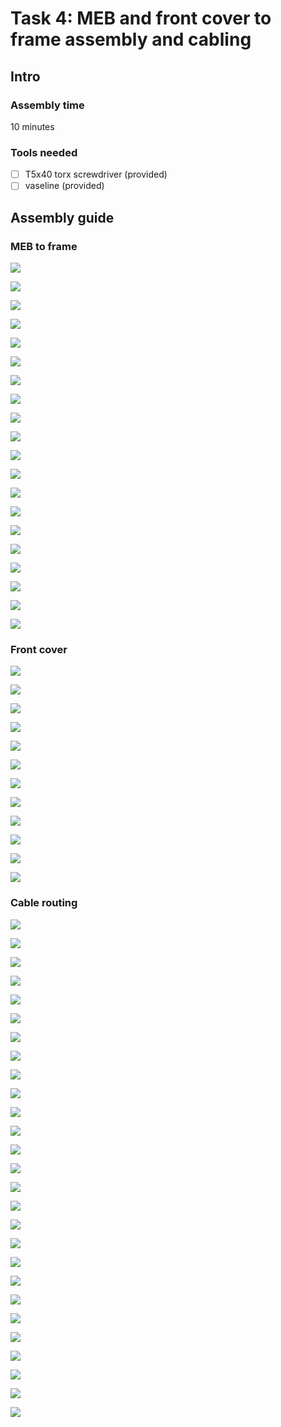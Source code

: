 # Task 4: MEB and front cover to frame assembly and cabling

## Intro

### Assembly time

10 minutes

### Tools needed

* [ ] T5x40 torx screwdriver \(provided\)
* [ ] vaseline \(provided\)

## Assembly guide

### MEB to frame

![](../.gitbook/assets/p1020376.jpg)

![](../.gitbook/assets/p1020380.jpg)

![](../.gitbook/assets/p1020381.jpg)

![](../.gitbook/assets/p1020383.jpg)

![](../.gitbook/assets/p1020384.jpg)

![](../.gitbook/assets/p1020385.jpg)

![](../.gitbook/assets/p1020386.jpg)

![](../.gitbook/assets/p1020387.jpg)

![](../.gitbook/assets/p1020388.jpg)

![](../.gitbook/assets/p1020392.jpg)

![](../.gitbook/assets/p1020394.jpg)

![](../.gitbook/assets/p1020399.jpg)

![](../.gitbook/assets/p1020402.jpg)

![](../.gitbook/assets/p1020405.jpg)

![](../.gitbook/assets/p1020408.jpg)

![](../.gitbook/assets/p1020409.jpg)

![](../.gitbook/assets/p1020412.jpg)

![](../.gitbook/assets/p1020415.jpg)

![](../.gitbook/assets/p1020416.jpg)

![](../.gitbook/assets/p1020418.jpg)

### Front cover

![](../.gitbook/assets/p1020420.jpg)

![](../.gitbook/assets/p1020422.jpg)

![](../.gitbook/assets/p1020423.jpg)

![](../.gitbook/assets/p1020426.jpg)

![](../.gitbook/assets/p1020428.jpg)

![](../.gitbook/assets/p1020430.jpg)

![](../.gitbook/assets/p1020432.jpg)

![](../.gitbook/assets/p1020433.jpg)

![](../.gitbook/assets/p1020436.jpg)

![](../.gitbook/assets/p1020438.jpg)

![](../.gitbook/assets/p1020440.jpg)

![](../.gitbook/assets/p1020442.jpg)

### Cable routing

![](../.gitbook/assets/p1020446%20%281%29.jpg)

![](../.gitbook/assets/p1020448.jpg)

![](../.gitbook/assets/p1020449.jpg)

![](../.gitbook/assets/p1020450.jpg)

![](../.gitbook/assets/p1020451.jpg)

![](../.gitbook/assets/p1020452.jpg)

![](../.gitbook/assets/p1020453.jpg)

![](../.gitbook/assets/p1020454.jpg)

![](../.gitbook/assets/p1020457.jpg)

![](../.gitbook/assets/p1020458.jpg)

![](../.gitbook/assets/p1020462.jpg)

![](../.gitbook/assets/p1020463.jpg)

![](../.gitbook/assets/p1020465.jpg)

![](../.gitbook/assets/p1020466.jpg)

![](../.gitbook/assets/p1020467.jpg)

![](../.gitbook/assets/p1020470.jpg)

![](../.gitbook/assets/p1020472.jpg)

![](../.gitbook/assets/p1020474.jpg)

![](../.gitbook/assets/p1020476.jpg)

![](../.gitbook/assets/p1020477.jpg)

![](../.gitbook/assets/p1020479.jpg)

![](../.gitbook/assets/p1020481.jpg)

![](../.gitbook/assets/p1020482.jpg)

![](../.gitbook/assets/p1020485.jpg)

![](../.gitbook/assets/p1020486.jpg)

![](../.gitbook/assets/p1020493.jpg)

![](../.gitbook/assets/p1020494.jpg)

